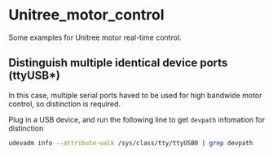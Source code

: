 # Unitree_motor_control
Some examples for Unitree motor real-time control. 

## Distinguish multiple identical device ports (ttyUSB*)
In this case, multiple serial ports haved to be used for high bandwide motor control, so distinction is required.

Plug in a USB device, and run the following line to get `devpath` infomation for distinction
```bash
udevadm info --attribute-walk /sys/class/tty/ttyUSB0 | grep devpath
```
